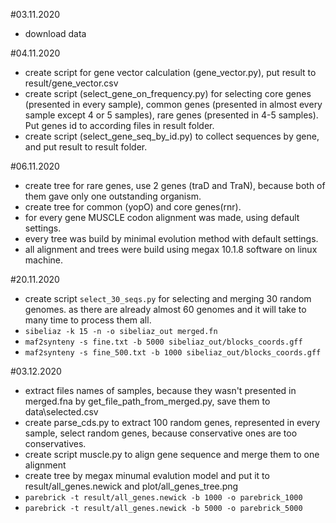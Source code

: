 #03.11.2020
 - download data

#04.11.2020
 - create script for gene vector calculation (gene_vector.py), put result to result/gene_vector.csv
 - create script (select_gene_on_frequency.py) for selecting core genes (presented in every sample),
 common genes (presented in almost every sample except 4 or 5 samples),
 rare genes (presented in 4-5 samples).
 Put genes id to according files in result folder.
 - create script (select_gene_seq_by_id.py) to collect sequences by gene, and put result to result folder.

#06.11.2020
 - create tree for rare genes, use 2 genes (traD and TraN), because both of them gave only one outstanding organism.
 - create tree for common (yopO) and core genes(rnr).
 - for every gene MUSCLE codon alignment was made, using default settings.
 - every tree was build by minimal evolution method with default settings.
 - all alignment and trees were build using megax 10.1.8 software on linux machine.  

#20.11.2020
 - create script ``select_30_seqs.py`` for selecting and merging 30 random genomes.
 as there are already almost 60 genomes and it will take to many time to process them all.
 - ``sibeliaz -k 15 -n -o sibeliaz_out merged.fn``
 - ``maf2synteny -s fine.txt -b 5000 sibeliaz_out/blocks_coords.gff``
 - ``maf2synteny -s fine_500.txt -b 1000 sibeliaz_out/blocks_coords.gff``

#03.12.2020
 - extract files names of samples, because they wasn't presented in merged.fna by get_file_path_from_merged.py,
   save them to data\selected.csv
 - create parse_cds.py to extract 100 random genes, represented in every sample, select random genes, because 
   conservative ones are too conservatives.
 - create script muscle.py to align gene sequence and merge them to one alignment
 - create tree by megax minumal evalution model and put it to result/all_genes.newick and plot/all_genes_tree.png
 - ``parebrick -t result/all_genes.newick -b 1000 -o parebrick_1000``
 - ``parebrick -t result/all_genes.newick -b 5000 -o parebrick_5000``

